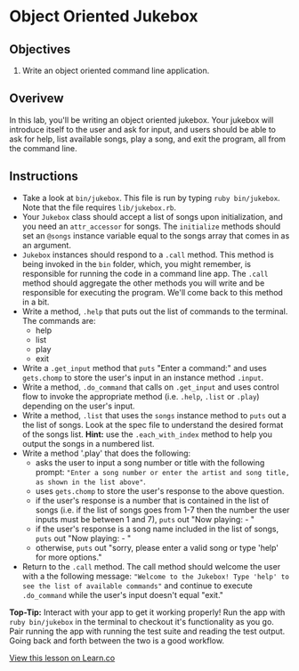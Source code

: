 # Object Oriented Jukebox

## Objectives

1. Write an object oriented command line application.

## Overivew

In this lab, you'll be writing an object oriented jukebox. Your jukebox will introduce itself to the user and ask for input, and users should be able to ask for help, list available songs, play a song, and exit the program, all from the command line. 

## Instructions

* Take a look at `bin/jukebox`. This file is run by typing `ruby bin/jukebox`. Note that the file requires `lib/jukebox.rb`. 
* Your `Jukebox` class should accept a list of songs upon initialization, and you need an `attr_accessor` for songs. The `initialize` methods should set an `@songs` instance variable equal to the songs array that comes in as an argument.
* `Jukebox` instances should respond to a `.call` method. This method is being invoked in the `bin` folder, which, you might remember, is responsible for running the code in a command line app. The `.call` method should aggregate the other methods you will write and be responsible for executing the program. We'll come back to this method in a bit. 
* Write a method, `.help` that puts out the list of commands to the terminal. The commands are: 
    * help 
    * list
    * play
    * exit
* Write a `.get_input` method that `puts` "Enter a command:" and uses `gets.chomp` to store the user's input in an instance method `.input`. 
* Write a method, `.do_command` that calls on `.get_input` and uses control flow to invoke the appropriate method (i.e. `.help`, `.list` or `.play`) depending on the user's input. 
* Write a method, `.list` that uses the `songs` instance method to `puts` out a the list of songs. Look at the spec file to understand the desired format of the songs list. **Hint:** use the `.each_with_index` method to help you output the songs in a numbered list. 
* Write a method '.play' that does the following: 
    * asks the user to input a song number or title with the following prompt: `"Enter a song number or enter the artist and song title, as shown in the list above"`.
    * uses `gets.chomp` to store the user's response to the above question.
    * if the user's response is a number that is contained in the list of songs (i.e. if the list of songs goes from 1-7 then the number the user inputs must be between 1 and 7), `puts` out "Now playing: <Artist Name> - <Song Name>"
    * if the user's response is a song name included in the list of songs, `puts` out "Now playing: <Artist Name> - <Song Name>"
    * otherwise, `puts` out "sorry, please enter a valid song or type 'help' for more options."
* Return to the `.call` method. The call method should welcome the user with a the following message: `"Welcome to the Jukebox! Type 'help' to see the list of available commands"` and continue to execute `.do_command` while the user's input doesn't equal "exit."

**Top-Tip:** Interact with your app to get it working properly! Run the app with `ruby bin/jukebox` in the terminal to checkout it's functionality as you go. Pair running the app with running the test suite and reading the test output. Going back and forth between the two is a good workflow. 


<a href='https://learn.co/lessons/oo-jukebox' data-visibility='hidden'>View this lesson on Learn.co</a>
